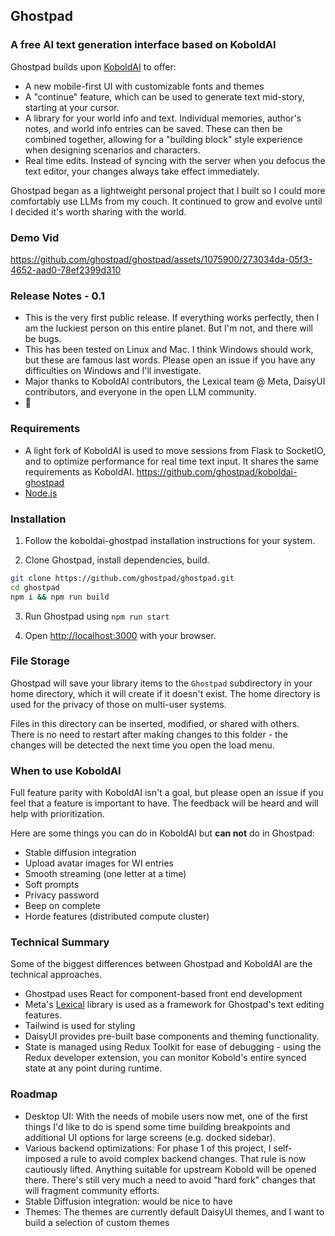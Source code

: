 ## Ghostpad
### A free AI text generation interface based on KoboldAI

Ghostpad builds upon [KoboldAI](https://github.com/KoboldAI/KoboldAI-Client) to offer:
- A new mobile-first UI with customizable fonts and themes
- A "continue" feature, which can be used to generate text mid-story, starting at your cursor.
- A library for your world info and text. Individual memories, author's notes, and world info entries can be saved. These can then be combined together, allowing for a "building block" style experience when designing scenarios and characters.
- Real time edits. Instead of syncing with the server when you defocus the text editor, your changes always take effect immediately.

Ghostpad began as a lightweight personal project that I built so I could more comfortably use LLMs from my couch. It continued to grow and evolve until I decided it's worth sharing with the world.

### Demo Vid



https://github.com/ghostpad/ghostpad/assets/1075900/273034da-05f3-4652-aad0-78ef2399d310



### Release Notes - 0.1
- This is the very first public release. If everything works perfectly, then I am the luckiest person on this entire planet. But I'm not, and there will be bugs.
- This has been tested on Linux and Mac. I think Windows should work, but these are famous last words. Please open an issue if you have any difficulties on Windows and I'll investigate.
- Major thanks to KoboldAI contributors, the Lexical team @ Meta, DaisyUI contributors, and everyone in the open LLM community.
- 🎉

### Requirements
- A light fork of KoboldAI is used to move sessions from Flask to SocketIO, and to optimize performance for real time text input. It shares the same requirements as KoboldAI. https://github.com/ghostpad/koboldai-ghostpad 
- [Node.js](https://nodejs.org/)

### Installation
1. Follow the koboldai-ghostpad installation instructions for your system.

2. Clone Ghostpad, install dependencies, build.
```bash
git clone https://github.com/ghostpad/ghostpad.git
cd ghostpad
npm i && npm run build
```
3. Run Ghostpad using `npm run start`

4. Open [http://localhost:3000](http://localhost:3000) with your browser.

### File Storage
Ghostpad will save your library items to the `Ghostpad` subdirectory in your home directory, which it will create if it doesn't exist. The home directory is used for the privacy of those on multi-user systems.

Files in this directory can be inserted, modified, or shared with others. There is no need to restart after making changes to this folder - the changes will be detected the next time you open the load menu.

### When to use KoboldAI
Full feature parity with KoboldAI isn't a goal, but please open an issue if you feel that a feature is important to have. The feedback will be heard and will help with prioritization.

Here are some things you can do in KoboldAI but **can not** do in Ghostpad:
- Stable diffusion integration
- Upload avatar images for WI entries
- Smooth streaming (one letter at a time)
- Soft prompts
- Privacy password
- Beep on complete
- Horde features (distributed compute cluster)

### Technical Summary

Some of the biggest differences between Ghostpad and KoboldAI are the technical approaches.
- Ghostpad uses React for component-based front end development
- Meta's [Lexical](https://lexical.dev/) library is used as a framework for Ghostpad's text editing features. 
- Tailwind is used for styling
- DaisyUI provides pre-built base components and theming functionality. 
- State is managed using Redux Toolkit for ease of debugging - using the Redux developer extension, you can monitor Kobold's entire synced state at any point during runtime.

### Roadmap
- Desktop UI: With the needs of mobile users now met, one of the first things I'd like to do is spend some time building breakpoints and additional UI options for large screens (e.g. docked sidebar).
- Various backend optimizations: For phase 1 of this project, I self-imposed a rule to avoid complex backend changes. That rule is now cautiously lifted. Anything suitable for upstream Kobold will be opened there. There's still very much a need to avoid "hard fork" changes that will fragment community efforts.
- Stable Diffusion integration: would be nice to have
- Themes: The themes are currently default DaisyUI themes, and I want to build a selection of custom themes
